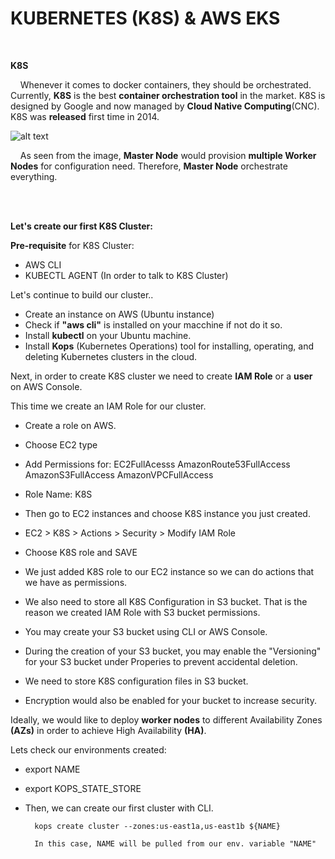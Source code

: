# KUBERNETES (K8S) & AWS EKS

<br />

**K8S**

&nbsp; &nbsp; Whenever it comes to docker containers, they should be orchestrated. Currently, **K8S** is the best **container orchestration tool** in the market. 
K8S is designed by Google and now managed by **Cloud Native Computing**(CNC). K8S was **released** first time in 2014. 


   ![alt text](https://github.com/tanersa/sharksK8S/blob/feature/k8s-eks/K8s-Cluster.png)
   
&nbsp; &nbsp; As seen from the image, **Master Node** would provision **multiple Worker Nodes** for configuration need. Therefore, **Master Node** orchestrate everything. 

<br />





<br />

**Let's create our first K8S Cluster:**

**Pre-requisite** for K8S Cluster:
   -  AWS CLI
   -  KUBECTL AGENT (In order to talk to K8S Cluster)

Let's continue to build our cluster..

   -  Create an instance on AWS (Ubuntu instance)
   -  Check if **"aws cli"** is installed on your macchine if not do it so.
   -  Install **kubectl** on your Ubuntu machine.
   -  Install **Kops** (Kubernetes Operations) tool for installing, operating, and deleting Kubernetes clusters in the cloud.
 
Next, in order to create K8S cluster we need to create **IAM Role** or a **user** on AWS Console.

This time we create an IAM Role for our cluster.

   -  Create a role on AWS.
   -  Choose EC2 type
   -  Add Permissions for:
         EC2FullAcesss
         AmazonRoute53FullAccess
         AmazonS3FullAccess
         AmazonVPCFullAccess
         
   -  Role Name: K8S
   -  Then go to EC2 instances and choose K8S instance you just created.
   -  EC2 > K8S > Actions > Security > Modify IAM Role
   -  Choose K8S role and SAVE
   -  We just added K8S role to our EC2 instance so we can do actions that we have as permissions.
   -  We also need to store all K8S Configuration in S3 bucket. That is the reason we created IAM Role with S3 bucket permissions.
   -  You may create your S3 bucket using CLI or AWS Console.
   -  During the creation of your S3 bucket, you may enable the "Versioning" for your S3 bucket under Properies to prevent accidental deletion.
   -  We need to store K8S configuration files in S3 bucket.
   -  Encryption would also be enabled for your bucket to increase security.
   
Ideally, we would like to deploy **worker nodes** to different Availability Zones **(AZs)** in order to achieve High Availability **(HA)**.

Lets check our environments created:

   -  export NAME
   -  export KOPS_STATE_STORE

   -  Then, we can create our first cluster with CLI.
   
            kops create cluster --zones:us-east1a,us-east1b ${NAME} 
            
            In this case, NAME will be pulled from our env. variable "NAME"
        















